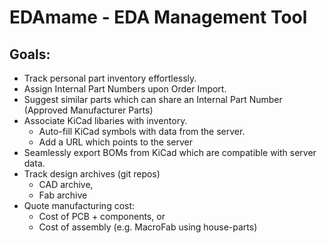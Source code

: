 # EDAmame - EDA Management Tool

## Goals:
* Track personal part inventory effortlessly.
* Assign Internal Part Numbers upon Order Import.
* Suggest similar parts which can share an Internal Part Number (Approved Manufacturer Parts)
* Associate KiCad libaries with inventory.
  * Auto-fill KiCad symbols with data from the server.
  * Add a URL which points to the server
* Seamlessly export BOMs from KiCad which are compatible with server data.
* Track design archives (git repos)
  * CAD archive,
  * Fab archive
* Quote manufacturing cost:
  * Cost of PCB + components, or
  * Cost of assembly (e.g. MacroFab using house-parts)
